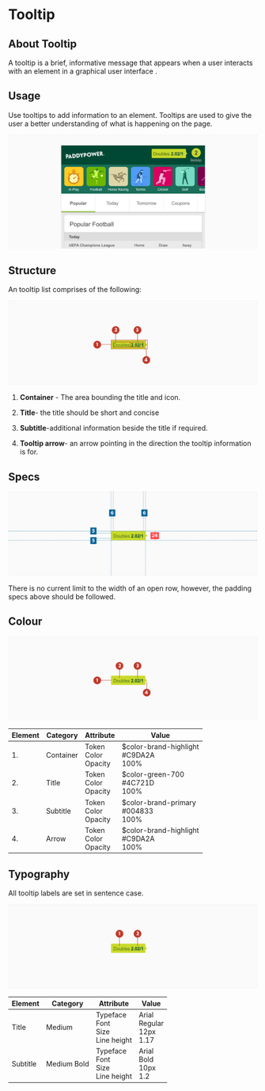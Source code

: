 # Tooltip

## About Tooltip

A tooltip is a brief, informative message that appears when a user interacts with an element in a
graphical user interface .

## Usage

Use tooltips to add information to an element. Tooltips are used to give the user a better
understanding of what is happening on the page.

![primaryPallete](media/tooltip-usage.png)

## Structure

An tooltip list comprises of the following:

![primaryPallete](media/tooltip-struture.png)

1. **Container** - The area bounding the title and icon.

2. **Title**- the title should be short and concise
3. **Subtitle**-additional information beside the title if required.
4. **Tooltip arrow**- an arrow pointing in the direction the tooltip information is for.

## Specs

![primaryPallete](media/tooltip-specs.png)

There is no current limit to the width of an open row, however, the padding specs above should be followed.

## Colour

![primaryPallete](media/tooltip-colour.png)

| Element | Category  | Attribute                     | Value                                          |
| ------- | --------- | ----------------------------- | ---------------------------------------------- |
| 1.      | Container | Token<br />Color<br />Opacity | \$color-brand-highlight<br />#C9DA2A<br />100% |
| 2.      | Title     | Token<br />Color<br />Opacity | \$color-green-700<br />#4C721D<br />100%       |
| 3.      | Subtitle  | Token<br />Color<br />Opacity | \$color-brand-primary<br />#004833<br />100%   |
| 4.      | Arrow     | Token<br />Color<br />Opacity | \$color-brand-highlight<br />#C9DA2A<br />100% |

## Typography

All tooltip labels are set in sentence case.

![primaryPallete](media/tooltip-typography.png)

| Element  | Category    | Attribute                                     | Value                                   |
| -------- | ----------- | --------------------------------------------- | --------------------------------------- |
| Title    | Medium      | Typeface<br />Font<br />Size<br />Line height | Arial <br />Regular<br />12px<br />1.17 |
| Subtitle | Medium Bold | Typeface<br />Font<br />Size<br />Line height | Arial <br />Bold<br />10px<br />1.2     |
